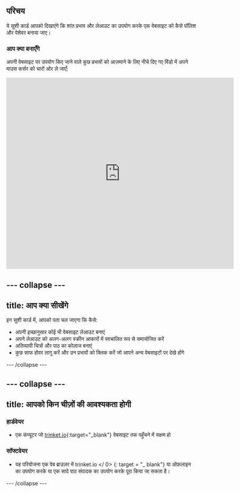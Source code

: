 ## परिचय

ये सुशी कार्ड आपको दिखाएंगे कि शांत प्रभाव और लेआउट का उपयोग करके एक वेबसाइट को कैसे पॉलिश और पेशेवर बनाया जाए।

### आप क्या बनाएँगे

अपनी वेबसाइट पर उपयोग किए जाने वाले कुछ प्रभावों को आज़माने के लिए नीचे दिए गए विंडो में अपने माउस कर्सर को चारों ओर ले जाएँ:

<div class="trinket">
  <iframe src="https://trinket.io/embed/html/643a5cabdc?outputOnly=true&start=result" width="600" height="505" frameborder="0" marginwidth="0" marginheight="0" allowfullscreen>
  </iframe>
  <!-- <img src="images/magazine-final.png"> -->
</div>

## \--- collapse \---

## title: आप क्या सीखेंगे

इन सुशी कार्ड में, आपको पता चल जाएगा कि कैसे:

+ अपनी इच्छानुसार कोई भी वेबसाइट लेआउट बनाएं
+ अपने लेआउट को अलग-अलग स्क्रीन आकारों में स्वचालित रूप से समायोजित करें
+ अतिव्यापी चित्रों और पाठ का कोलाज बनाएं
+ कुछ साफ होवर लागू करें और उन प्रभावों को क्लिक करें जो आपने अन्य वेबसाइटों पर देखे होंगे

\--- /collapse \---

## \--- collapse \---

## title: आपको किन चीज़ों की आवश्यकता होगी

### हार्डवेयर

+ एक कंप्यूटर जो [trinket.io](https://trinket.io){:target="_blank"} वेबसाइट तक पहुँचने में सक्षम हो

### सॉफ्टवेयर

+ यह परियोजना एक वेब ब्राउज़र में  trinket.io </ 0> {: target = "_ blank"} या ऑफ़लाइन का उपयोग करके या एक सादे पाठ संपादक का उपयोग करके पूरा किया जा सकता है।</li> </ul> 
    
    \--- /collapse \---